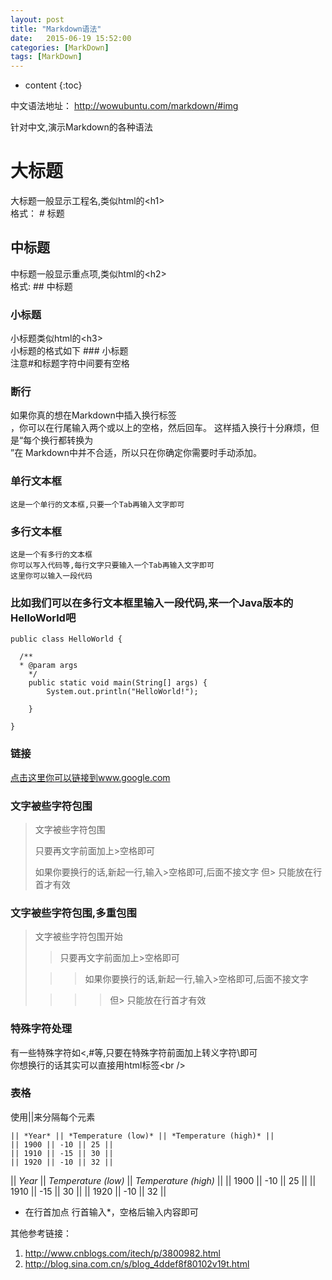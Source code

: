 ```yaml
---
layout: post
title: "Markdown语法"
date:   2015-06-19 15:52:00 
categories: [MarkDown]
tags: [MarkDown]
---
```


* content
{:toc}

中文语法地址： http://wowubuntu.com/markdown/#img

针对中文,演示Markdown的各种语法
  
# 大标题
  大标题一般显示工程名,类似html的\<h1\>  
  格式： # 标题  

  
## 中标题
  中标题一般显示重点项,类似html的\<h2\>  
  格式: ## 中标题  
  
### 小标题
  小标题类似html的\<h3\>  
  小标题的格式如下 ### 小标题  
  注意#和标题字符中间要有空格  

### 断行
如果你真的想在Markdown中插入换行标签<br/>，你可以在行尾输入两个或以上的空格，然后回车。 这样插入换行十分麻烦，但是“每个换行都转换为<br/>”在 Markdown中并不合适，所以只在你确定你需要时手动添加。  

### 单行文本框
    这是一个单行的文本框,只要一个Tab再输入文字即可
        
### 多行文本框  
    这是一个有多行的文本框
    你可以写入代码等,每行文字只要输入一个Tab再输入文字即可
    这里你可以输入一段代码

### 比如我们可以在多行文本框里输入一段代码,来一个Java版本的HelloWorld吧  
    public class HelloWorld {

      /**
      * @param args
	    */
	    public static void main(String[] args) {
		    System.out.println("HelloWorld!");

	    }

    }  

### 链接
[点击这里你可以链接到www.google.com](http://www.google.com)  

### 文字被些字符包围
> 文字被些字符包围
>
> 只要再文字前面加上>空格即可
>
> 如果你要换行的话,新起一行,输入>空格即可,后面不接文字
> 但> 只能放在行首才有效

### 文字被些字符包围,多重包围
> 文字被些字符包围开始
>
> > 只要再文字前面加上>空格即可
>
>  > > 如果你要换行的话,新起一行,输入>空格即可,后面不接文字
>
> > > > 但> 只能放在行首才有效

### 特殊字符处理
有一些特殊字符如<,#等,只要在特殊字符前面加上转义字符\即可  
你想换行的话其实可以直接用html标签\<br /\>

### 表格
使用||来分隔每个元素

	|| *Year* || *Temperature (low)* || *Temperature (high)* ||
	|| 1900 || -10 || 25 ||
	|| 1910 || -15 || 30 ||
	|| 1920 || -10 || 32 ||

|| *Year* || *Temperature (low)* || *Temperature (high)* ||
|| 1900 || -10 || 25 ||
|| 1910 || -15 || 30 ||
|| 1920 || -10 || 32 ||

* 在行首加点
行首输入*，空格后输入内容即可
    
其他参考链接：
1. http://www.cnblogs.com/itech/p/3800982.html
2. http://blog.sina.com.cn/s/blog_4ddef8f80102v19t.html
